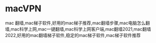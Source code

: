 # macVPN
mac 翻墙,mac梯子软件,好用的mac梯子推荐,mac翻墙步骤,mac电脑怎么翻墙,mac科学上网,mac一键翻墙,mac科学上网客户端,mac翻墙2021,mac翻墙2022,好用的mac翻墙梯子软件,稳定的mac梯子软件,mac梯子软件推荐
